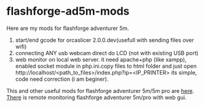 # flashforge-ad5m-mods

Here are my mods for flashforge adventurer 5m.
1) start/end gcode for orcaslicer 2.0.0.dev(usefull with sending files over wifi)
2) connecting ANY usb webcam direct do LCD (not with existing USB port)
3) web monitor on local web server. it need apache+php (like xampp), enabled socket module in php.ini.copy files to html folder and just open http://localhost/<path_to_files>/index.php?ip=<IP_PRINTER>
   its simple, code need correction (i am beginer).

This and other useful mods for flashforge adventurer 5m/5m pro are [here](https://github.com/g992/flashforge-ad5m-5mpro-research).
[There](https://github.com/IgorZyktin/FlashForgeAdventurer5MAPI) is remote monitoring flashforge adventurer 5m/pro with web gui. 
